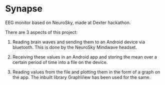 # Synapse
EEG monitor based on NeuroSky, made at Dexter hackathon.

There are 3 aspects of this project:
1. Reading brain waves and sending them to an Android device via bluetooth. This is done by the NeuroSky Mindwave headset.

2. Receiving these values in an Android app and storing the mean over a certain period of time into a file on the device.

3. Reading values from the file and plotting them in the form of a graph on the app. The inbuilt library GraphView has been used for the same. 
